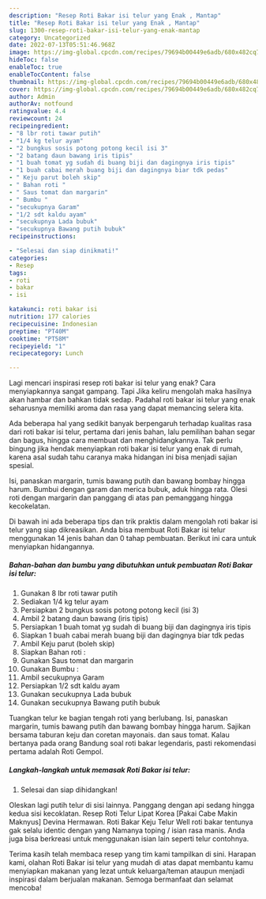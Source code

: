 ```yaml
---
description: "Resep Roti Bakar isi telur yang Enak , Mantap"
title: "Resep Roti Bakar isi telur yang Enak , Mantap"
slug: 1300-resep-roti-bakar-isi-telur-yang-enak-mantap
category: Uncategorized
date: 2022-07-13T05:51:46.968Z
image: https://img-global.cpcdn.com/recipes/79694b00449e6adb/680x482cq70/roti-bakar-isi-telur-foto-resep-utama.jpg
hideToc: false
enableToc: true
enableTocContent: false
thumbnail: https://img-global.cpcdn.com/recipes/79694b00449e6adb/680x482cq70/roti-bakar-isi-telur-foto-resep-utama.jpg
cover: https://img-global.cpcdn.com/recipes/79694b00449e6adb/680x482cq70/roti-bakar-isi-telur-foto-resep-utama.jpg
author: Admin
authorAv: notfound
ratingvalue: 4.4
reviewcount: 24
recipeingredient:
- "8 lbr roti tawar putih"
- "1/4 kg telur ayam"
- "2 bungkus sosis potong potong kecil isi 3"
- "2 batang daun bawang iris tipis"
- "1 buah tomat yg sudah di buang biji dan dagingnya iris tipis"
- "1 buah cabai merah buang biji dan dagingnya biar tdk pedas"
- " Keju parut boleh skip"
- " Bahan roti "
- " Saus tomat dan margarin"
- " Bumbu "
- "secukupnya Garam"
- "1/2 sdt kaldu ayam"
- "secukupnya Lada bubuk"
- "secukupnya Bawang putih bubuk"
recipeinstructions:

- "Selesai dan siap dinikmati!"
categories:
- Resep
tags:
- roti
- bakar
- isi

katakunci: roti bakar isi 
nutrition: 177 calories
recipecuisine: Indonesian
preptime: "PT40M"
cooktime: "PT58M"
recipeyield: "1"
recipecategory: Lunch

---
```



Lagi mencari inspirasi resep roti bakar isi telur yang enak? Cara menyiapkannya sangat gampang. Tapi Jika keliru mengolah maka hasilnya akan hambar dan bahkan tidak sedap. Padahal roti bakar isi telur yang enak seharusnya memiliki aroma dan rasa yang dapat memancing selera kita.


Ada beberapa hal yang sedikit banyak berpengaruh terhadap kualitas rasa dari roti bakar isi telur, pertama dari jenis bahan, lalu pemilihan bahan segar dan bagus, hingga cara membuat dan menghidangkannya. Tak perlu bingung jika hendak menyiapkan roti bakar isi telur yang enak di rumah, karena asal sudah tahu caranya maka hidangan ini bisa menjadi sajian spesial.

Isi, panaskan margarin, tumis bawang putih dan bawang bombay hingga harum. Bumbui dengan garam dan merica bubuk, aduk hingga rata. Olesi roti dengan margarin dan panggang di atas pan pemanggang hingga kecokelatan.


Di bawah ini ada beberapa tips dan trik praktis dalam mengolah roti bakar isi telur yang siap dikreasikan. Anda bisa membuat Roti Bakar isi telur menggunakan 14 jenis bahan dan 0 tahap pembuatan. Berikut ini cara untuk menyiapkan hidangannya.

<!--inarticleads1-->

##### Bahan-bahan dan bumbu yang dibutuhkan untuk pembuatan Roti Bakar isi telur:

1. Gunakan 8 lbr roti tawar putih
1. Sediakan 1/4 kg telur ayam
1. Persiapkan 2 bungkus sosis potong potong kecil (isi 3)
1. Ambil 2 batang daun bawang (iris tipis)
1. Persiapkan 1 buah tomat yg sudah di buang biji dan dagingnya iris tipis
1. Siapkan 1 buah cabai merah buang biji dan dagingnya biar tdk pedas
1. Ambil  Keju parut (boleh skip)
1. Siapkan  Bahan roti :
1. Gunakan  Saus tomat dan margarin
1. Gunakan  Bumbu :
1. Ambil secukupnya Garam
1. Persiapkan 1/2 sdt kaldu ayam
1. Gunakan secukupnya Lada bubuk
1. Gunakan secukupnya Bawang putih bubuk


Tuangkan telur ke bagian tengah roti yang berlubang. Isi, panaskan margarin, tumis bawang putih dan bawang bombay hingga harum. Sajikan bersama taburan keju dan coretan mayonais. dan saus tomat. Kalau bertanya pada orang Bandung soal roti bakar legendaris, pasti rekomendasi pertama adalah Roti Gempol. 

<!--inarticleads2-->

##### Langkah-langkah untuk memasak Roti Bakar isi telur:


1. Selesai dan siap dihidangkan!

Oleskan lagi putih telur di sisi lainnya. Panggang dengan api sedang hingga kedua sisi kecoklatan. Resep Roti Telur Lipat Korea [Pakai Cabe Makin Maknyus] Devina Hermawan. Roti Bakar Keju Telur Well roti bakar tentunya gak selalu identic dengan yang Namanya toping / isian rasa manis. Anda juga bisa berkreasi untuk menggunakan isian lain seperti telur contohnya. 

Terima kasih telah membaca resep yang tim kami tampilkan di sini. Harapan kami, olahan Roti Bakar isi telur yang mudah di atas dapat membantu kamu menyiapkan makanan yang lezat untuk keluarga/teman ataupun menjadi inspirasi dalam berjualan makanan. Semoga bermanfaat dan selamat mencoba!
